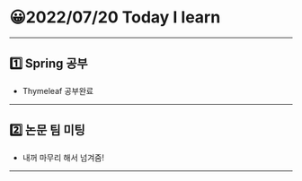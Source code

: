 # 😀2022/07/20 Today I learn
-------------------------
## 1️⃣ Spring 공부
  * Thymeleaf 공부완료
------------------------
## 2️⃣ 논문 팀 미팅
  * 내꺼 마무리 해서 넘겨줌!
-------------------------
